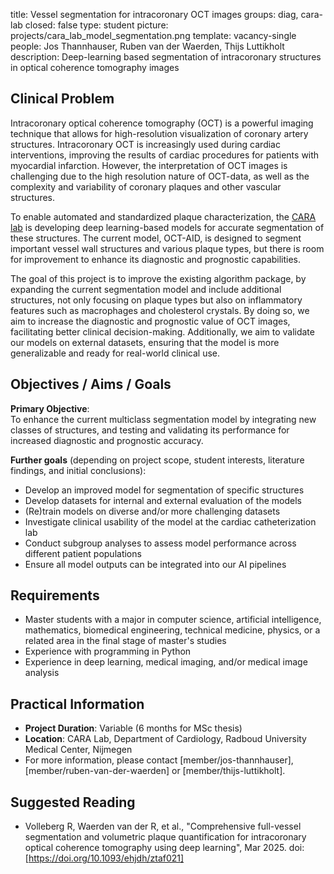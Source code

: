 title: Vessel segmentation for intracoronary OCT images
groups: diag, cara-lab
closed: false
type: student
picture: projects/cara_lab_model_segmentation.png
template: vacancy-single
people: Jos Thannhauser, Ruben van der Waerden, Thijs Luttikholt
description: Deep-learning based segmentation of intracoronary structures in optical coherence tomography images

## Clinical Problem

Intracoronary optical coherence tomography (OCT) is a powerful imaging technique that allows for high-resolution visualization of coronary artery structures. Intracoronary OCT is increasingly used during cardiac interventions, improving the results of cardiac procedures for patients with myocardial infarction. However, the interpretation of OCT images is challenging due to the high resolution nature of OCT-data, as well as the complexity and variability of coronary plaques and other vascular structures.

To enable automated and standardized plaque characterization, the [CARA lab](www.cara-ai-lab.nl) is developing deep learning-based models for accurate segmentation of these structures. The current model, OCT-AID, is designed to segment important vessel wall structures and various plaque types, but there is room for improvement to enhance its diagnostic and prognostic capabilities.

The goal of this project is to improve the existing algorithm package, by expanding the current segmentation model and include additional structures, not only focusing on plaque types but also on inflammatory features such as macrophages and cholesterol crystals. By doing so, we aim to increase the diagnostic and prognostic value of OCT images, facilitating better clinical decision-making. Additionally, we aim to validate our models on external datasets, ensuring that the model is more generalizable and ready for real-world clinical use.

## Objectives / Aims / Goals

**Primary Objective**:  
To enhance the current multiclass segmentation model by integrating new classes of structures, and testing and validating its performance for increased diagnostic and prognostic accuracy.

**Further goals** (depending on project scope, student interests, literature findings, and initial conclusions):<br>
- Develop an improved model for segmentation of specific structures<br>
- Develop datasets for internal and external evaluation of the models<br>
- (Re)train models on diverse and/or more challenging datasets<br>
- Investigate clinical usability of the model at the cardiac catheterization lab<br>
- Conduct subgroup analyses to assess model performance across different patient populations<br>
- Ensure all model outputs can be integrated into our AI pipelines<br>

## Requirements

- Master students with a major in computer science, artificial intelligence, mathematics, biomedical engineering, technical medicine, physics, or a related area in the final stage of master's studies
- Experience with programming in Python
- Experience in deep learning, medical imaging, and/or medical image analysis

## Practical Information

- **Project Duration**: Variable (6 months for MSc thesis)
- **Location**: CARA Lab, Department of Cardiology, Radboud University Medical Center, Nijmegen
- For more information, please contact [member/jos-thannhauser], [member/ruben-van-der-waerden] or [member/thijs-luttikholt].

## Suggested Reading

- Volleberg R, Waerden van der R, et al., "Comprehensive full-vessel segmentation and volumetric plaque quantification for intracoronary optical coherence tomography using deep learning", Mar 2025. doi: [https://doi.org/10.1093/ehjdh/ztaf021]
